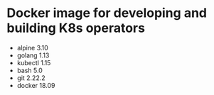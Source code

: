 # Docker image for developing and building K8s operators


- alpine 3.10
- golang 1.13
- kubectl 1.15
- bash 5.0
- git 2.22.2
- docker 18.09
